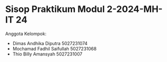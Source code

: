 # Sisop Praktikum Modul 2-2024-MH-IT 24

Anggota Kelompok:

- Dimas Andhika Diputra 5027231074
- Mochamad Fadhil Saifullah 5027231068
- Thio Billy Amansyah 5027231007